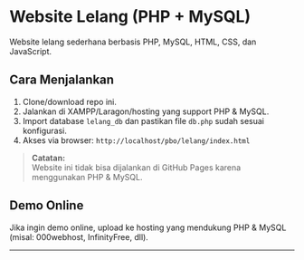 # Website Lelang (PHP + MySQL)

Website lelang sederhana berbasis PHP, MySQL, HTML, CSS, dan JavaScript.

## Cara Menjalankan

1. Clone/download repo ini.
2. Jalankan di XAMPP/Laragon/hosting yang support PHP & MySQL.
3. Import database `lelang_db` dan pastikan file `db.php` sudah sesuai konfigurasi.
4. Akses via browser: `http://localhost/pbo/lelang/index.html`

> **Catatan:**  
> Website ini tidak bisa dijalankan di GitHub Pages karena menggunakan PHP & MySQL.

## Demo Online

Jika ingin demo online, upload ke hosting yang mendukung PHP & MySQL (misal: 000webhost, InfinityFree, dll).

---
